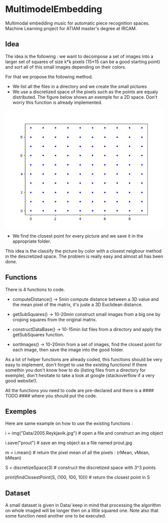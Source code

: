 # MultimodelEmbedding
Multimodal embedding music for automatic piece recognition spaces. Machine Learning project for ATIAM master's degree at IRCAM.

## Idea
The idea is the following : we want to decompose a set of images into a larger set of squares of size k\*k pixels (15\*15 can be a good starting point) and sort all of this small images depending on their colors.

For that we propose the following method. 
  - We list all the files in a directory and we create the small pictures 
  - We use a discretized space of the pixels such as the points are equaly distributed. The figure below shows an exemple for a 2D space. Don't worry this function is already implemented. 
  
 ![prout](/src/discretized.png)

- We find the closest point for every picture and we save it in the appropriate folder. 


This idea is the classify the picture by color with a closest neigbour method in the descretized space. The problem is really easy and almost all has been done. 

## Functions

There is 4 functions to code.

  - computeDistance() -> 5min
    compute distance between a 3D value and the mean pixel of the matrix, it's juste a 3D Euclidean distance.
    
  - getSubSquares() -> 10-20min
    construct small images from a big one by croping squares from the original matrix. 
    
  - constructDataBase() -> 10-15min
    list files from a directory and apply the getSubSquares function.
  
  - sortImages() -> 10-20min
    from a set of images, find the closest point for each image, then save the image into the good folder.
  
  As a lot of helper functions are already coded, this functions should be very easy to implement, don't forget to use the existing functions! If there somethin you don't know how to do (listing files from a directory for exemple), don't hesitate to take a look at google (stackoverflow if a very good website!).
  
  All the functions you need to code are pre-declared and there is a #### TODO #### where you should put the code.
  
## Exemples

Here are same example on how to use the existing functions : 
  
  i = img("Data/2005.Reykjavik.jpg") # open a file and construct an img object
  
  i.save("prout") # save an img object as a file named prout.jpg
  
  m = i.mean() # return the pixel mean of all the pixels : (rMean, vMean, bMean)


  S = discretizeSpace(3) # construct the discretized space with 3^3 points
  
  print(findClosestPoint(S, (100, 100, 10))) # return the closest point in S
  
## Dataset
  
  A small dataset is given in Data/ keep in mind that processing the algorithm on whole imaged will be longer then on a little squared one. Note also that some function need another one to be executed.
